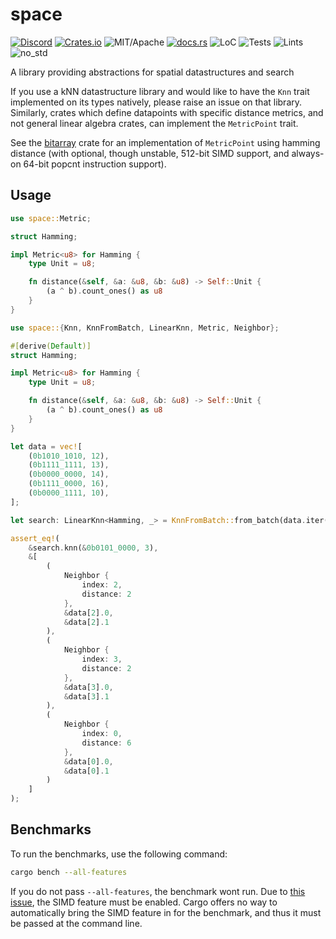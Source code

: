 # space

[![Discord][dci]][dcl] [![Crates.io][ci]][cl] ![MIT/Apache][li] [![docs.rs][di]][dl] ![LoC][lo] ![Tests][btl] ![Lints][bll] ![no_std][bnl]

[ci]: https://img.shields.io/crates/v/space.svg
[cl]: https://crates.io/crates/space/

[li]: https://img.shields.io/crates/l/specs.svg?maxAge=2592000

[di]: https://docs.rs/space/badge.svg
[dl]: https://docs.rs/space/

[lo]: https://tokei.rs/b1/github/rust-cv/space?category=code

[dci]: https://img.shields.io/discord/550706294311485440.svg?logo=discord&colorB=7289DA
[dcl]: https://discord.gg/d32jaam

[btl]: https://github.com/rust-cv/space/workflows/tests/badge.svg
[bll]: https://github.com/rust-cv/space/workflows/lints/badge.svg
[bnl]: https://github.com/rust-cv/space/workflows/no-std/badge.svg

A library providing abstractions for spatial datastructures and search

If you use a kNN datastructure library and would like to have the `Knn`
trait implemented on its types natively, please raise an issue on that library.
Similarly, crates which define datapoints with specific distance metrics, and
not general linear algebra crates, can implement the `MetricPoint` trait.

See the [bitarray](https://crates.io/crates/bitarray) crate for an implementation
of `MetricPoint` using hamming distance (with optional, though unstable, 512-bit
SIMD support, and always-on 64-bit popcnt instruction support).

## Usage

```rust
use space::Metric;

struct Hamming;

impl Metric<u8> for Hamming {
    type Unit = u8;

    fn distance(&self, &a: &u8, &b: &u8) -> Self::Unit {
        (a ^ b).count_ones() as u8
    }
}
```

```rust
use space::{Knn, KnnFromBatch, LinearKnn, Metric, Neighbor};

#[derive(Default)]
struct Hamming;

impl Metric<u8> for Hamming {
    type Unit = u8;

    fn distance(&self, &a: &u8, &b: &u8) -> Self::Unit {
        (a ^ b).count_ones() as u8
    }
}

let data = vec![
    (0b1010_1010, 12),
    (0b1111_1111, 13),
    (0b0000_0000, 14),
    (0b1111_0000, 16),
    (0b0000_1111, 10),
];

let search: LinearKnn<Hamming, _> = KnnFromBatch::from_batch(data.iter());

assert_eq!(
    &search.knn(&0b0101_0000, 3),
    &[
        (
            Neighbor {
                index: 2,
                distance: 2
            },
            &data[2].0,
            &data[2].1
        ),
        (
            Neighbor {
                index: 3,
                distance: 2
            },
            &data[3].0,
            &data[3].1
        ),
        (
            Neighbor {
                index: 0,
                distance: 6
            },
            &data[0].0,
            &data[0].1
        )
    ]
);
```

## Benchmarks

To run the benchmarks, use the following command:

```bash
cargo bench --all-features
```

If you do not pass `--all-features`, the benchmark wont run. Due to [this issue](https://github.com/rust-lang/cargo/issues/2911), the SIMD feature must be enabled. Cargo offers no way to automatically bring the SIMD feature in for the benchmark, and thus it must be passed at the command line.
